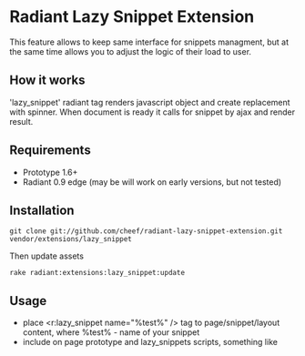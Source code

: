 Radiant Lazy Snippet Extension
===

This feature allows to keep same interface for snippets managment, but at the same
time allows you to adjust the logic of their load to user.

How it works
---

'lazy_snippet' radiant tag renders javascript object and create replacement with spinner.
When document is ready it calls for snippet by ajax and render result.

Requirements
---

* Prototype 1.6+
* Radiant 0.9 edge (may be will work on early versions, but not tested)

Installation
---

    git clone git://github.com/cheef/radiant-lazy-snippet-extension.git vendor/extensions/lazy_snippet

Then update assets

    rake radiant:extensions:lazy_snippet:update

Usage
---

* place <r:lazy_snippet name="%test%" /> tag to page/snippet/layout content,
where %test% - name of your snippet
* include on page prototype and lazy_snippets scripts, something like
    <script src="/javascripts/prototype.js" type="text/javascript></script>
    <script src="/javascripts/extensions/lazy_snippet/lazy_snippet.js" type="text/javascript></script>

Contributors
---

* Ivan Garmatenko





